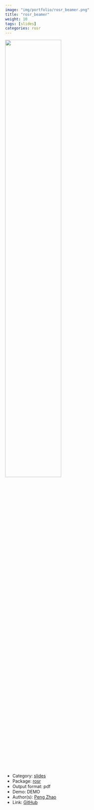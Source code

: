 ```yaml
---
image: "img/portfolio/rosr_beamer.png"
title: "rosr_beamer"
weight: 10
tags: [slides]
categories: rosr
---
```




<!--more-->

<p><a href="../../img/portfolio/rosr_beamer.png"><img class = "jf-image-shadow" src="../../img/portfolio/rosr_beamer.png", width="60%"></a></p>

- Category: [slides](../../tags/slides)
- Package: [rosr](rosr)
- Output format: pdf
- Demo: DEMO
- Author(s): [Peng Zhao](https://pzhao.org)
- Link: [GitHub](https://github.com/pzhaonet/rosr)


